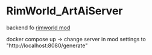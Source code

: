 # RimWorld_ArtAiServer

backend fo [rimworld mod](https://github.com/boriselec/RimWorld_ArtAi)

docker compose up -> change server in mod settings to "http://localhost:8080/generate"
